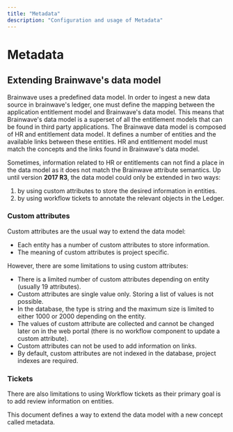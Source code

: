 ```yaml
---
title: "Metadata"
description: "Configuration and usage of Metadata"
---
```


# Metadata

## Extending Brainwave's data model

Brainwave uses a predefined data model.
In order to ingest a new data source in brainwave's ledger, one must define the mapping between the application entitlement model and Brainwave's data model.
This means that Brainwave's data model is a superset of all the entitlement models that can be found in third party applications.
The Brainwave data model is composed of HR and entitlement data model. It defines a number of entities and the available links between these entities.
HR and entitlement model must match the concepts and the links found in Brainwave's data model.

Sometimes, information related to HR or entitlements can not find a place in the data model as it does not match the Brainwave attribute semantics.
Up until version **2017 R3**, the data model could only be extended in two ways:

1. by using custom attributes to store the desired information in entities.
2. by using workflow tickets to annotate the relevant objects in the Ledger.

### Custom attributes

Custom attributes are the usual way to extend the data model:

- Each entity has a number of custom attributes to store information.
- The meaning of custom attributes is project specific.

However, there are some limitations to using custom attributes:

- There is a limited number of custom attributes depending on entity (usually 19 attributes).
- Custom attributes are single value only. Storing a list of values is not possible.
- In the database, the type is string and the maximum size is limited to either 1000 or 2000 depending on the entity.
- The values of custom attribute are collected and cannot be changed later on in the web portal (there is no workflow component to update a custom attribute).
- Custom attributes can not be used to add information on links.
- By default, custom attributes are not indexed in the database, project indexes are required.

### Tickets

There are also limitations to using Workflow tickets as their primary goal is to add review information on entities.

This document defines a way to extend the data model with a new concept called metadata.
